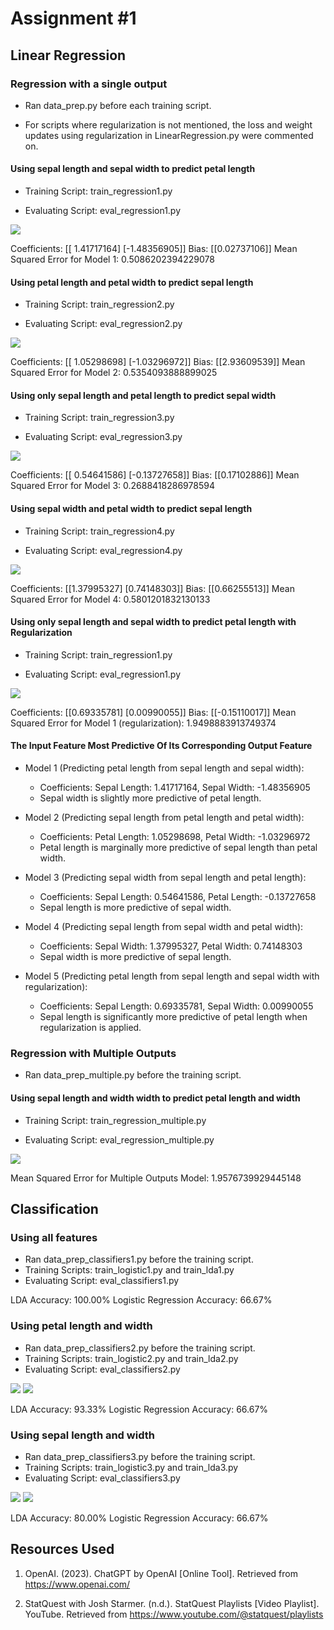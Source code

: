 # **Assignment #1** 


## Linear Regression

### Regression with a single output

-   Ran data_prep.py before each training script.

-   For scripts where regularization is not mentioned, the loss and weight updates using regularization in LinearRegression.py were commented on.

#### Using sepal length and sepal width to predict petal length

-   Training Script: train_regression1.py

-   Evaluating Script: eval_regression1.py

![](./train_loss1.png)

Coefficients: \[\[ 1.41717164\] \[-1.48356905\]\]
Bias: \[\[0.02737106\]\]
Mean Squared Error for Model 1: 0.5086202394229078

#### Using petal length and petal width to predict sepal length

-   Training Script: train_regression2.py

-   Evaluating Script: eval_regression2.py

![](./train_loss2.png)

Coefficients: \[\[ 1.05298698\] \[-1.03296972\]\]
Bias: \[\[2.93609539\]\]
Mean Squared Error for Model 2: 0.5354093888899025

#### Using only sepal length and petal length to predict sepal width

-   Training Script: train_regression3.py

-   Evaluating Script: eval_regression3.py

![](./train_loss3.png)

Coefficients: \[\[ 0.54641586\] \[-0.13727658\]\]
Bias: \[\[0.17102886\]\]
Mean Squared Error for Model 3: 0.2688418286978594

#### Using sepal width and petal width to predict sepal length

-   Training Script: train_regression4.py

-   Evaluating Script: eval_regression4.py

![](./train_loss4.png)

Coefficients: \[\[1.37995327\] \[0.74148303\]\]
Bias: \[\[0.66255513\]\]
Mean Squared Error for Model 4: 0.5801201832130133

#### Using only sepal length and sepal width to predict petal length with Regularization

-   Training Script: train_regression1.py

-   Evaluating Script: eval_regression1.py

![](./train_loss1_regularization.png)

Coefficients: \[\[0.69335781\] \[0.00990055\]\]
Bias: \[\[-0.15110017\]\]
Mean Squared Error for Model 1 (regularization): 1.9498883913749374

#### The Input Feature Most Predictive Of Its Corresponding Output Feature

-   Model 1 (Predicting petal length from sepal length and sepal width):
    -   Coefficients: Sepal Length: 1.41717164, Sepal Width: -1.48356905
    -   Sepal width is slightly more predictive of petal length.
-   Model 2 (Predicting sepal length from petal length and petal width):
    -   Coefficients: Petal Length: 1.05298698, Petal Width: -1.03296972
    -   Petal length is marginally more predictive of sepal length than petal width.
-   Model 3 (Predicting sepal width from sepal length and petal length):
    -   Coefficients: Sepal Length: 0.54641586, Petal Length: -0.13727658
    -   Sepal length is more predictive of sepal width.
-   Model 4 (Predicting sepal length from sepal width and petal width):

    -   Coefficients: Sepal Width: 1.37995327, Petal Width: 0.74148303
    -   Sepal width is more predictive of sepal length.

-   Model 5 (Predicting petal length from sepal length and sepal width
    with regularization):

    -   Coefficients: Sepal Length: 0.69335781, Sepal Width: 0.00990055
    -   Sepal length is significantly more predictive of petal length when regularization is applied.

### Regression with Multiple Outputs

-   Ran data_prep_multiple.py before the training script.

#### Using sepal length and width width to predict petal length and width

-   Training Script: train_regression_multiple.py

-   Evaluating Script: eval_regression_multiple.py

![](./train_loss_multiple.png)

Mean Squared Error for Multiple Outputs Model: 1.9576739929445148

## Classification

### Using all features

-   Ran data_prep_classifiers1.py before the training script.
-   Training Scripts: train_logistic1.py and train_lda1.py
-   Evaluating Script: eval_classifiers1.py

LDA Accuracy: 100.00%
Logistic Regression Accuracy: 66.67%

### Using petal length and width

-   Ran data_prep_classifiers2.py before the training script.
-   Training Scripts: train_logistic2.py and train_lda2.py
-   Evaluating Script: eval_classifiers2.py

![](./train_lda2.png)
![](./train_logistic2.png)

LDA Accuracy: 93.33%
Logistic Regression Accuracy: 66.67%

### Using sepal length and width

-   Ran data_prep_classifiers3.py before the training script.
-   Training Scripts: train_logistic3.py and train_lda3.py
-   Evaluating Script: eval_classifiers3.py

![](./train_lda3.png)
![](./train_logistic3.png)

LDA Accuracy: 80.00%
Logistic Regression Accuracy: 66.67%

## Resources Used

1.  OpenAI. (2023). ChatGPT by OpenAI \[Online Tool\]. Retrieved from
    https://www.openai.com/

2.  StatQuest with Josh Starmer. (n.d.). StatQuest Playlists \[Video
    Playlist\]. YouTube. Retrieved from
    https://www.youtube.com/@statquest/playlists
